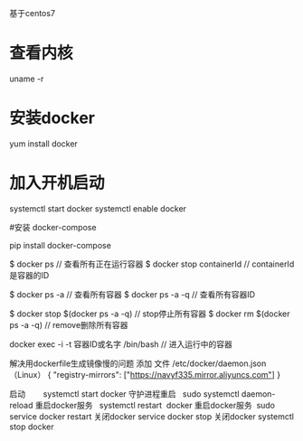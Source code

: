基于centos7

# 查看内核
uname -r
# 安装docker
yum install docker
# 加入开机启动
systemctl start docker
systemctl enable docker

#安装 docker-compose

pip install docker-compose

$ docker ps // 查看所有正在运行容器
$ docker stop containerId // containerId 是容器的ID

$ docker ps -a // 查看所有容器
$ docker ps -a -q // 查看所有容器ID

$ docker stop $(docker ps -a -q) //  stop停止所有容器
$ docker  rm $(docker ps -a -q) //   remove删除所有容器

docker exec -i -t 容器ID或名字 /bin/bash  // 进入运行中的容器

解决用dockerfile生成镜像慢的问题
添加 文件 /etc/docker/daemon.json（Linux）
{
  "registry-mirrors": ["https://navyf335.mirror.aliyuncs.com"]
}

启动        systemctl start docker
守护进程重启   sudo systemctl daemon-reload
重启docker服务   systemctl restart  docker
重启docker服务  sudo service docker restart
关闭docker service docker stop
关闭docker systemctl stop docker

